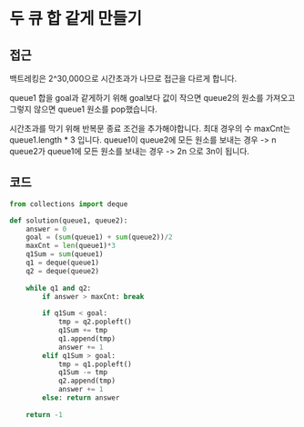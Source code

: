 # 두 큐 합 같게 만들기

## 접근
백트레킹은 2^30,000으로 시간초과가 나므로 접근을 다르게 합니다.

queue1 합을 goal과 같게하기 위해 goal보다 값이 작으면 queue2의 원소를 가져오고 
그렇지 않으면 queue1 원소를 pop했습니다.

시간초과를 막기 위해 반복문 종료 조건을 추가해야합니다.
최대 경우의 수 maxCnt는 queue1.length * 3 입니다.
queue1이 queue2에 모든 원소를 보내는 경우 -> n
queue2가 queue1에 모든 원소를 보내는 경우 -> 2n 
으로 3n이 됩니다.

## 코드
```python
from collections import deque

def solution(queue1, queue2):
    answer = 0
    goal = (sum(queue1) + sum(queue2))/2
    maxCnt = len(queue1)*3
    q1Sum = sum(queue1)
    q1 = deque(queue1)
    q2 = deque(queue2)
    
    while q1 and q2:        
        if answer > maxCnt: break
        
        if q1Sum < goal:
            tmp = q2.popleft()
            q1Sum += tmp
            q1.append(tmp)
            answer += 1
        elif q1Sum > goal:
            tmp = q1.popleft()
            q1Sum -= tmp
            q2.append(tmp)
            answer += 1
        else: return answer
    
    return -1
```